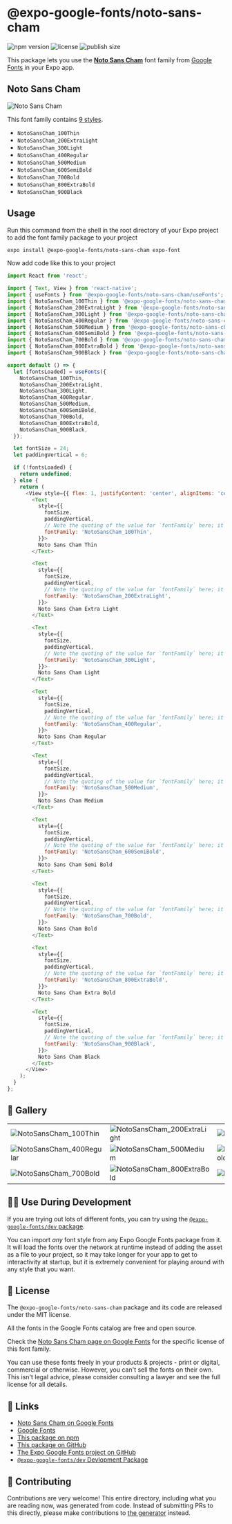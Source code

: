 # @expo-google-fonts/noto-sans-cham

![npm version](https://flat.badgen.net/npm/v/@expo-google-fonts/noto-sans-cham)
![license](https://flat.badgen.net/github/license/expo/google-fonts)
![publish size](https://flat.badgen.net/packagephobia/install/@expo-google-fonts/noto-sans-cham)

This package lets you use the [**Noto Sans Cham**](https://fonts.google.com/specimen/Noto+Sans+Cham) font family from [Google Fonts](https://fonts.google.com/) in your Expo app.

## Noto Sans Cham

![Noto Sans Cham](./font-family.png)

This font family contains [9 styles](#-gallery).

- `NotoSansCham_100Thin`
- `NotoSansCham_200ExtraLight`
- `NotoSansCham_300Light`
- `NotoSansCham_400Regular`
- `NotoSansCham_500Medium`
- `NotoSansCham_600SemiBold`
- `NotoSansCham_700Bold`
- `NotoSansCham_800ExtraBold`
- `NotoSansCham_900Black`

## Usage

Run this command from the shell in the root directory of your Expo project to add the font family package to your project
```sh
expo install @expo-google-fonts/noto-sans-cham expo-font
```

Now add code like this to your project
```js
import React from 'react';

import { Text, View } from 'react-native';
import { useFonts } from '@expo-google-fonts/noto-sans-cham/useFonts';
import { NotoSansCham_100Thin } from '@expo-google-fonts/noto-sans-cham/100Thin';
import { NotoSansCham_200ExtraLight } from '@expo-google-fonts/noto-sans-cham/200ExtraLight';
import { NotoSansCham_300Light } from '@expo-google-fonts/noto-sans-cham/300Light';
import { NotoSansCham_400Regular } from '@expo-google-fonts/noto-sans-cham/400Regular';
import { NotoSansCham_500Medium } from '@expo-google-fonts/noto-sans-cham/500Medium';
import { NotoSansCham_600SemiBold } from '@expo-google-fonts/noto-sans-cham/600SemiBold';
import { NotoSansCham_700Bold } from '@expo-google-fonts/noto-sans-cham/700Bold';
import { NotoSansCham_800ExtraBold } from '@expo-google-fonts/noto-sans-cham/800ExtraBold';
import { NotoSansCham_900Black } from '@expo-google-fonts/noto-sans-cham/900Black';

export default () => {
  let [fontsLoaded] = useFonts({
    NotoSansCham_100Thin,
    NotoSansCham_200ExtraLight,
    NotoSansCham_300Light,
    NotoSansCham_400Regular,
    NotoSansCham_500Medium,
    NotoSansCham_600SemiBold,
    NotoSansCham_700Bold,
    NotoSansCham_800ExtraBold,
    NotoSansCham_900Black,
  });

  let fontSize = 24;
  let paddingVertical = 6;

  if (!fontsLoaded) {
    return undefined;
  } else {
    return (
      <View style={{ flex: 1, justifyContent: 'center', alignItems: 'center' }}>
        <Text
          style={{
            fontSize,
            paddingVertical,
            // Note the quoting of the value for `fontFamily` here; it expects a string!
            fontFamily: 'NotoSansCham_100Thin',
          }}>
          Noto Sans Cham Thin
        </Text>

        <Text
          style={{
            fontSize,
            paddingVertical,
            // Note the quoting of the value for `fontFamily` here; it expects a string!
            fontFamily: 'NotoSansCham_200ExtraLight',
          }}>
          Noto Sans Cham Extra Light
        </Text>

        <Text
          style={{
            fontSize,
            paddingVertical,
            // Note the quoting of the value for `fontFamily` here; it expects a string!
            fontFamily: 'NotoSansCham_300Light',
          }}>
          Noto Sans Cham Light
        </Text>

        <Text
          style={{
            fontSize,
            paddingVertical,
            // Note the quoting of the value for `fontFamily` here; it expects a string!
            fontFamily: 'NotoSansCham_400Regular',
          }}>
          Noto Sans Cham Regular
        </Text>

        <Text
          style={{
            fontSize,
            paddingVertical,
            // Note the quoting of the value for `fontFamily` here; it expects a string!
            fontFamily: 'NotoSansCham_500Medium',
          }}>
          Noto Sans Cham Medium
        </Text>

        <Text
          style={{
            fontSize,
            paddingVertical,
            // Note the quoting of the value for `fontFamily` here; it expects a string!
            fontFamily: 'NotoSansCham_600SemiBold',
          }}>
          Noto Sans Cham Semi Bold
        </Text>

        <Text
          style={{
            fontSize,
            paddingVertical,
            // Note the quoting of the value for `fontFamily` here; it expects a string!
            fontFamily: 'NotoSansCham_700Bold',
          }}>
          Noto Sans Cham Bold
        </Text>

        <Text
          style={{
            fontSize,
            paddingVertical,
            // Note the quoting of the value for `fontFamily` here; it expects a string!
            fontFamily: 'NotoSansCham_800ExtraBold',
          }}>
          Noto Sans Cham Extra Bold
        </Text>

        <Text
          style={{
            fontSize,
            paddingVertical,
            // Note the quoting of the value for `fontFamily` here; it expects a string!
            fontFamily: 'NotoSansCham_900Black',
          }}>
          Noto Sans Cham Black
        </Text>
      </View>
    );
  }
};

```

## 🔡 Gallery


||||
|-|-|-|
|![NotoSansCham_100Thin](.//100Thin/NotoSansCham_100Thin.ttf.png)|![NotoSansCham_200ExtraLight](.//200ExtraLight/NotoSansCham_200ExtraLight.ttf.png)|![NotoSansCham_300Light](.//300Light/NotoSansCham_300Light.ttf.png)||
|![NotoSansCham_400Regular](.//400Regular/NotoSansCham_400Regular.ttf.png)|![NotoSansCham_500Medium](.//500Medium/NotoSansCham_500Medium.ttf.png)|![NotoSansCham_600SemiBold](.//600SemiBold/NotoSansCham_600SemiBold.ttf.png)||
|![NotoSansCham_700Bold](.//700Bold/NotoSansCham_700Bold.ttf.png)|![NotoSansCham_800ExtraBold](.//800ExtraBold/NotoSansCham_800ExtraBold.ttf.png)|![NotoSansCham_900Black](.//900Black/NotoSansCham_900Black.ttf.png)||


## 👩‍💻 Use During Development

If you are trying out lots of different fonts, you can try using the [`@expo-google-fonts/dev` package](https://github.com/freeboub/google-fonts/tree/master/font-packages/dev#readme).

You can import *any* font style from any Expo Google Fonts package from it. It will load the fonts
over the network at runtime instead of adding the asset as a file to your project, so it may take longer
for your app to get to interactivity at startup, but it is extremely convenient
for playing around with any style that you want.

## 📖 License

The `@expo-google-fonts/noto-sans-cham` package and its code are released under the MIT license.

All the fonts in the Google Fonts catalog are free and open source.

Check the [Noto Sans Cham page on Google Fonts](https://fonts.google.com/specimen/Noto+Sans+Cham) for the specific license of this font family.

You can use these fonts freely in your products & projects - print or digital, commercial or otherwise. However, you can't sell the fonts on their own. This isn't legal advice, please consider consulting a lawyer and see the full license for all details.

## 🔗 Links

- [Noto Sans Cham on Google Fonts](https://fonts.google.com/specimen/Noto+Sans+Cham)
- [Google Fonts](https://fonts.google.com/)
- [This package on npm](https://www.npmjs.com/package/@expo-google-fonts/noto-sans-cham)
- [This package on GitHub](https://github.com/freeboub/google-fonts/tree/master/font-packages/noto-sans-cham)
- [The Expo Google Fonts project on GitHub](https://github.com/freeboub/google-fonts)
- [`@expo-google-fonts/dev` Devlopment Package](https://github.com/freeboub/google-fonts/tree/master/font-packages/dev)

## 🤝 Contributing

Contributions are very welcome! This entire directory, including what you are reading now, was generated from code. Instead of submitting PRs to this directly, please make contributions to [the generator](https://github.com/freeboub/google-fonts/tree/master/packages/generator) instead.
